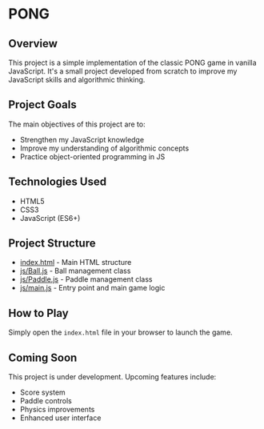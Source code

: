 # PONG

## Overview

This project is a simple implementation of the classic PONG game in vanilla JavaScript. It's a small project developed from scratch to improve my JavaScript skills and algorithmic thinking.

## Project Goals

The main objectives of this project are to:

- Strengthen my JavaScript knowledge
- Improve my understanding of algorithmic concepts
- Practice object-oriented programming in JS

## Technologies Used

- HTML5
- CSS3
- JavaScript (ES6+)

## Project Structure

- [index.html](index.html) - Main HTML structure
- [js/Ball.js](js/Ball.js) - Ball management class
- [js/Paddle.js](js/Paddle.js) - Paddle management class
- [js/main.js](js/main.js) - Entry point and main game logic

## How to Play

Simply open the `index.html` file in your browser to launch the game.

## Coming Soon

This project is under development. Upcoming features include:

- Score system
- Paddle controls
- Physics improvements
- Enhanced user interface
